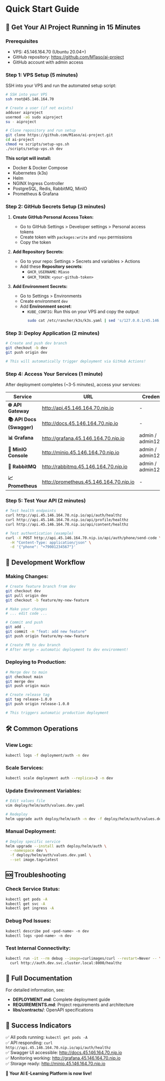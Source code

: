 # Quick Start Guide

## 🚀 Get Your AI Project Running in 15 Minutes

### Prerequisites
- VPS: 45.146.164.70 (Ubuntu 20.04+)
- GitHub repository: https://github.com/M1aso/ai-project
- GitHub account with admin access

### Step 1: VPS Setup (5 minutes)

SSH into your VPS and run the automated setup script:

```bash
# SSH into your VPS
ssh root@45.146.164.70

# Create a user (if not exists)
adduser aiproject
usermod -aG sudo aiproject
su - aiproject

# Clone repository and run setup
git clone https://github.com/M1aso/ai-project.git
cd ai-project
chmod +x scripts/setup-vps.sh
./scripts/setup-vps.sh dev
```

**This script will install:**
- Docker & Docker Compose
- Kubernetes (k3s)
- Helm
- NGINX Ingress Controller
- PostgreSQL, Redis, RabbitMQ, MinIO
- Prometheus & Grafana

### Step 2: GitHub Secrets Setup (3 minutes)

1. **Create GitHub Personal Access Token:**
   - Go to GitHub Settings > Developer settings > Personal access tokens
   - Create token with `packages:write` and `repo` permissions
   - Copy the token

2. **Add Repository Secrets:**
   - Go to your repo: Settings > Secrets and variables > Actions
   - Add these **Repository secrets**:
     - `GHCR_USERNAME`: `M1aso`
     - `GHCR_TOKEN`: `<your-github-token>`

3. **Add Environment Secrets:**
   - Go to Settings > Environments
   - Create environment `dev`
   - Add **Environment secret**:
     - `KUBE_CONFIG`: Run this on your VPS and copy the output:
       ```bash
       sudo cat /etc/rancher/k3s/k3s.yaml | sed 's/127.0.0.1/45.146.164.70/g' | base64 -w 0
       ```

### Step 3: Deploy Application (2 minutes)

```bash
# Create and push dev branch
git checkout -b dev
git push origin dev

# This will automatically trigger deployment via GitHub Actions!
```

### Step 4: Access Your Services (1 minute)

After deployment completes (~3-5 minutes), access your services:

| Service | URL | Credentials |
|---------|-----|-------------|
| **🌐 API Gateway** | http://api.45.146.164.70.nip.io | - |
| **📚 API Docs (Swagger)** | http://docs.45.146.164.70.nip.io | - |
| **📊 Grafana** | http://grafana.45.146.164.70.nip.io | admin / admin123 |
| **💾 MinIO Console** | http://minio.45.146.164.70.nip.io | admin / admin123456 |
| **🐰 RabbitMQ** | http://rabbitmq.45.146.164.70.nip.io | admin / admin123 |
| **📈 Prometheus** | http://prometheus.45.146.164.70.nip.io | - |

### Step 5: Test Your API (2 minutes)

```bash
# Test health endpoints
curl http://api.45.146.164.70.nip.io/api/auth/healthz
curl http://api.45.146.164.70.nip.io/api/profile/healthz
curl http://api.45.146.164.70.nip.io/api/content/healthz

# Test authentication (example)
curl -X POST http://api.45.146.164.70.nip.io/api/auth/phone/send-code \
  -H "Content-Type: application/json" \
  -d '{"phone": "+79001234567"}'
```

## 🔄 Development Workflow

### Making Changes:
```bash
# Create feature branch from dev
git checkout dev
git pull origin dev
git checkout -b feature/my-new-feature

# Make your changes
# ... edit code ...

# Commit and push
git add .
git commit -m "feat: add new feature"
git push origin feature/my-new-feature

# Create PR to dev branch
# After merge → automatic deployment to dev environment!
```

### Deploying to Production:
```bash
# Merge dev to main
git checkout main
git merge dev
git push origin main

# Create release tag
git tag release-1.0.0
git push origin release-1.0.0

# This triggers automatic production deployment
```

## 🛠️ Common Operations

### View Logs:
```bash
kubectl logs -f deployment/auth -n dev
```

### Scale Services:
```bash
kubectl scale deployment auth --replicas=3 -n dev
```

### Update Environment Variables:
```bash
# Edit values file
vim deploy/helm/auth/values.dev.yaml

# Redeploy
helm upgrade auth deploy/helm/auth -n dev -f deploy/helm/auth/values.dev.yaml
```

### Manual Deployment:
```bash
# Deploy specific service
helm upgrade --install auth deploy/helm/auth \
  --namespace dev \
  -f deploy/helm/auth/values.dev.yaml \
  --set image.tag=latest
```

## 🆘 Troubleshooting

### Check Service Status:
```bash
kubectl get pods -A
kubectl get svc -A
kubectl get ingress -A
```

### Debug Pod Issues:
```bash
kubectl describe pod <pod-name> -n dev
kubectl logs <pod-name> -n dev
```

### Test Internal Connectivity:
```bash
kubectl run -it --rm debug --image=curlimages/curl --restart=Never -- \
  curl http://auth.dev.svc.cluster.local:8000/healthz
```

## 📖 Full Documentation

For detailed information, see:
- **DEPLOYMENT.md**: Complete deployment guide
- **REQUIREMENTS.md**: Project requirements and architecture
- **libs/contracts/**: OpenAPI specifications

## 🎯 Success Indicators

✅ All pods running: `kubectl get pods -A`  
✅ API responding: `curl http://api.45.146.164.70.nip.io/api/auth/healthz`  
✅ Swagger UI accessible: http://docs.45.146.164.70.nip.io  
✅ Monitoring working: http://grafana.45.146.164.70.nip.io  
✅ Storage ready: http://minio.45.146.164.70.nip.io  

**🎉 Your AI E-Learning Platform is now live!**